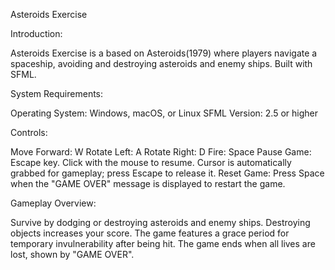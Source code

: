 Asteroids Exercise


Introduction:

Asteroids Exercise is a based on Asteroids(1979) where players navigate a spaceship, 
avoiding and destroying asteroids and enemy ships. Built with SFML.


System Requirements:

Operating System: Windows, macOS, or Linux
SFML Version: 2.5 or higher


Controls:

Move Forward: W
Rotate Left: A
Rotate Right: D
Fire: Space
Pause Game: Escape key. Click with the mouse to resume.
Cursor is automatically grabbed for gameplay; press Escape to release it.
Reset Game: Press Space when the "GAME OVER" message is displayed to restart the game.


Gameplay Overview:

Survive by dodging or destroying asteroids and enemy ships. Destroying objects increases your score. 
The game features a grace period for temporary invulnerability after being hit. 
The game ends when all lives are lost, shown by "GAME OVER". 
